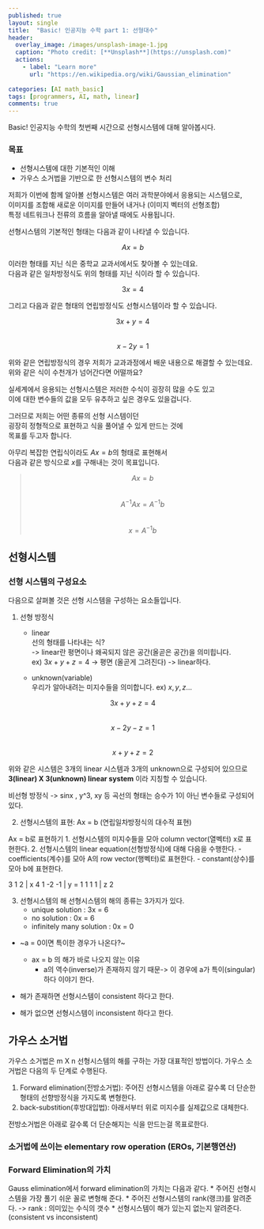 ```yaml
---
published: true
layout: single
title:  "Basic! 인공지능 수학 part 1: 선형대수"
header:
  overlay_image: /images/unsplash-image-1.jpg
  caption: "Photo credit: [**Unsplash**](https://unsplash.com)"
  actions:
    - label: "Learn more"
      url: "https://en.wikipedia.org/wiki/Gaussian_elimination"
      
categories: [AI math_basic]
tags: [programmers, AI, math, linear]
comments: true
---
```


Basic! 인공지능 수학의 첫번째 시간으로 선형시스템에 대해 알아봅시다.  

### 목표 
* 선형시스템에 대한 기본적인 이해
* 가우스 소거법을 기반으로 한 선형시스템의 변수 처리 
    
저희가 이번에 함께 알아볼 선형시스템은 여러 과학분야에서 응용되는 시스템으로,  
이미지를 조합해 새로운 이미지를 만들어 내거나 (이미지 벡터의 선형조합)  
특정 네트워크나 전류의 흐름을 알아낼 때에도 사용됩니다.  

선형시스템의 기본적인 형태는 다음과 같이 나타낼 수 있습니다.  

$$Ax = b$$

이러한 형태를 지닌 식은 중학교 교과서에서도 찾아볼 수 있는데요.  
다음과 같은 일차방정식도 위의 형태를 지닌 식이라 할 수 있습니다.

$$3x = 4$$

그리고 다음과 같은 형태의 연립방정식도 선형시스템이라 할 수 있습니다. 

$$3x + y = 4$$  
$$x - 2y = 1$$  

위와 같은 연립방정식의 경우 저희가 교과과정에서 배운 내용으로 해결할 수 있는데요.  
위와 같은 식이 수천개가 넘어간다면 어떨까요?  

실세계에서 응용되는 선형시스템은 저러한 수식이 굉장히 많을 수도 있고  
이에 대한 변수들의 값을 모두 유추하고 싶은 경우도 있을겁니다.

그러므로 저희는 어떤 종류의 선형 시스템이던  
굉장히 정형적으로 표현하고 식을 풀어낼 수 있게 만드는 것에  
목표를 두고자 합니다.

아무리 복잡한 연립식이라도 $Ax = b$의 형태로 표현해서  
다음과 같은 방식으로 $x$를 구해내는 것이 목표입니다. 

> $$ Ax = b $$  
> $$ A^{-1}Ax = A^{-1}b $$  
> $$ x = A^{-1}b $$  


## 선형시스템

### 선형 시스템의 구성요소   

다음으로 살펴볼 것은 선형 시스템을 구성하는 요소들입니다. 

1. 선형 방정식

    * linear  
    선의 형태를 나타내는 식?  
    -> linear란 평면이나 왜곡되지 않은 공간(올곧은 공간)을 의미힙니다.  
    ex) $3x + y + z = 4$ -> 평면 (올곧게 그려진다) -> linear하다. 

    * unknown(variable)   
    우리가 알아내려는 미지수들을 의미합니다. ex) $x, y, z ...$

$$ 3x + y + z = 4 $$  
$$ x - 2y - z = 1 $$  
$$ x + y + z = 2 $$  

위와 같은 시스템은 3개의 linear 시스템과 3개의 unknown으로 구성되어 있으므로  
**3(linear) X 3(unknown) linear system** 이라 지칭할 수 있습니다. 

비선형 방정식 -> sinx , y^3, xy 등 곡선의 형태는 승수가 1이 아닌 변수들로 구성되어 있다. 

2. 선형시스템의 표현: Ax = b (연립일차방정식의 대수적 표현)

Ax = b로 표현하기
    1. 선형시스템의 미지수들을 모아 column vector(열벡터) x로 표현한다. 
    2. 선형시스템의 linear equation(선형방정식)에 대해 다음을 수행한다. 
        - coefficients(계수)를 모아 A의 row vector(행벡터)로 표현한다. 
        - constant(상수)를 모아 b에 표현한다. 
    
3  1  2 | x     4
1 -2 -1 | y  =  1
1  1  1 | z     2
 

3. 선형시스템의 해 
선형시스템의 해의 종류는 3가지가 있다. 
    * unique solution : 3x = 6
    * no solution : 0x = 6
    * infinitely many solution : 0x = 0

* ~a = 0이면 특이한 경우가 나온다?~ 
    * ax = b 의 해가 바로 나오지 않는 이유
        * a의 역수(inverse)가 존재하지 않기 때문-> 이 경우에 a가 특이(singular)하다 이야기 한다. 

* 해가 존재하면 선형시스템이 consistent 하다고 한다. 
* 해가 없으면 선형시스템이 inconsistent 하다고 한다.  


## 가우스 소거법

가우스 소거법은 m X n 선형시스템의 해를 구하는 가장 대표적인 방법이다. 
가우스 소거법은 다음의 두 단계로 수행된다. 

1. Forward elimination(전방소거법): 주어진 선형시스템을 아래로 갈수록 더 단순한 형태의 선향방정식을 가지도록 변형한다.
2. back-substition(후방대입법): 아래서부터 위로 미지수를 실제값으로 대체한다. 

전방소거법은 아래로 갈수록 더 단순해지는 식을 만드는걸 목표로한다. 

### 소거법에 쓰이는 elementary row operation (EROs, 기본행연산)

### Forward Elimination의 가치 
Gauss elimination에서 forward elimination의 가치는 다음과 같다.
    * 주어진 선형시스템을 가장 풀기 쉬운 꼴로 변형해 준다.
    * 주어진 선형시스템의 rank(랭크)를 알려준다. -> rank : 의미있는 수식의 갯수 
    * 선형시스템이 해가 있는지 없는지 알려준다. (consistent vs inconsistent)




